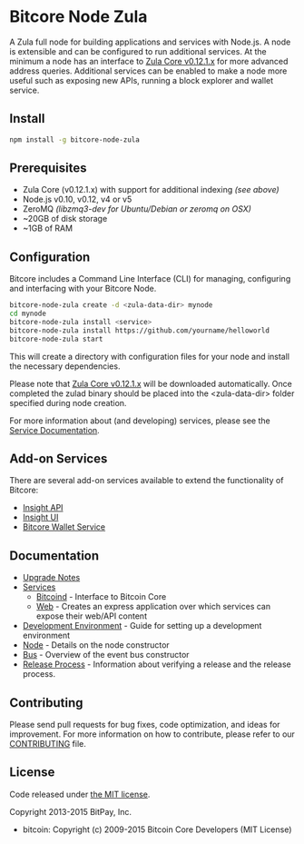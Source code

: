 Bitcore Node Zula
============

A Zula full node for building applications and services with Node.js. A node is extensible and can be configured to run additional services. At the minimum a node has an interface to [Zula Core v0.12.1.x](https://github.com/zuladev/zula/tree/v0.12.1.x) for more advanced address queries. Additional services can be enabled to make a node more useful such as exposing new APIs, running a block explorer and wallet service.

## Install

```bash
npm install -g bitcore-node-zula
```

## Prerequisites

- Zula Core (v0.12.1.x) with support for additional indexing *(see above)*
- Node.js v0.10, v0.12, v4 or v5
- ZeroMQ *(libzmq3-dev for Ubuntu/Debian or zeromq on OSX)*
- ~20GB of disk storage
- ~1GB of RAM

## Configuration

Bitcore includes a Command Line Interface (CLI) for managing, configuring and interfacing with your Bitcore Node.

```bash
bitcore-node-zula create -d <zula-data-dir> mynode
cd mynode
bitcore-node-zula install <service>
bitcore-node-zula install https://github.com/yourname/helloworld
bitcore-node-zula start
```

This will create a directory with configuration files for your node and install the necessary dependencies.

Please note that [Zula Core v0.12.1.x](https://github.com/zuladev/zula/tree/v0.12.1.x) will be downloaded automatically. Once completed the zulad binary should be placed into the &lt;zula-data-dir&gt; folder specified during node creation.

For more information about (and developing) services, please see the [Service Documentation](docs/services.md).

## Add-on Services

There are several add-on services available to extend the functionality of Bitcore:

- [Insight API](https://github.com/zuladev/insight-api-zula/tree/master)
- [Insight UI](https://github.com/zuladev/insight-ui-zula/tree/master)
- [Bitcore Wallet Service](https://github.com/zuladev/bitcore-wallet-service/tree/master)

## Documentation

- [Upgrade Notes](docs/upgrade.md)
- [Services](docs/services.md)
  - [Bitcoind](docs/services/bitcoind.md) - Interface to Bitcoin Core
  - [Web](docs/services/web.md) - Creates an express application over which services can expose their web/API content
- [Development Environment](docs/development.md) - Guide for setting up a development environment
- [Node](docs/node.md) - Details on the node constructor
- [Bus](docs/bus.md) - Overview of the event bus constructor
- [Release Process](docs/release.md) - Information about verifying a release and the release process.

## Contributing

Please send pull requests for bug fixes, code optimization, and ideas for improvement. For more information on how to contribute, please refer to our [CONTRIBUTING](https://github.com/bitpay/bitcore/blob/master/CONTRIBUTING.md) file.

## License

Code released under [the MIT license](https://github.com/bitpay/bitcore-node-zula/blob/master/LICENSE).

Copyright 2013-2015 BitPay, Inc.

- bitcoin: Copyright (c) 2009-2015 Bitcoin Core Developers (MIT License)
